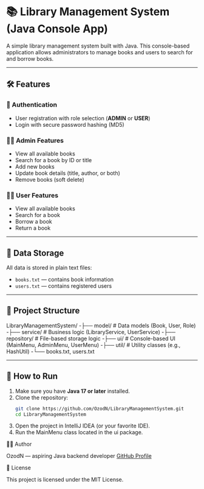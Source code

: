 
# 📚 Library Management System (Java Console App)

A simple library management system built with Java. This console-based application allows administrators to manage books and users to search for and borrow books.

---

## 🛠 Features

### 👤 Authentication
- User registration with role selection (**ADMIN** or **USER**)
- Login with secure password hashing (MD5)

### 👨‍🏫 Admin Features
- View all available books
- Search for a book by ID or title
- Add new books
- Update book details (title, author, or both)
- Remove books (soft delete)

### 🙋‍♂️ User Features
- View all available books
- Search for a book
- Borrow a book
- Return a book

---

## 💾 Data Storage

All data is stored in plain text files:
- `books.txt` — contains book information
- `users.txt` — contains registered users

---

## 📂 Project Structure

LibraryManagementSystem/
-├── model/ # Data models (Book, User, Role)
-├── service/ # Business logic (LibraryService, UserService)
-├── repository/ # File-based storage logic
-├── ui/ # Console-based UI (MainMenu, AdminMenu, UserMenu)
-├── util/ # Utility classes (e.g., HashUtil)
-└── books.txt, users.txt

---

## 🚀 How to Run

1. Make sure you have **Java 17 or later** installed.
2. Clone the repository:
   ```bash
   git clone https://github.com/OzodN/LibraryManagementSystem.git
   cd LibraryManagementSystem
3. Open the project in IntelliJ IDEA (or your favorite IDE).
4. Run the MainMenu class located in the ui package.

👨‍💻 Author

OzodN — aspiring Java backend developer
[GitHub Profile](https://github.com/OzodN/)

📄 License

This project is licensed under the MIT License.
